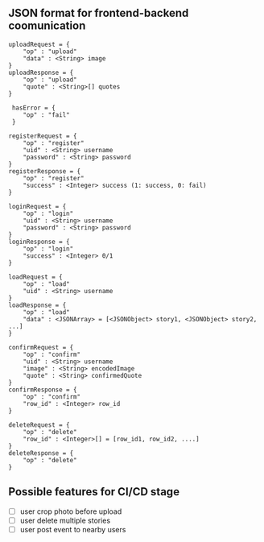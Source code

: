 ## JSON format for frontend-backend coomunication

```java:
uploadRequest = {
    "op" : "upload"
    "data" : <String> image
}
uploadResponse = {
    "op" : "upload"
    "quote" : <String>[] quotes
}
```

```java:
 hasError = {
    "op" : "fail"
 }
```

```java:
registerRequest = {
    "op" : "register"
    "uid" : <String> username
    "password" : <String> password
}
registerResponse = {
    "op" : "register"
    "success" : <Integer> success (1: success, 0: fail)
}
```

```java:
loginRequest = {
    "op" : "login"
    "uid" : <String> username
    "password" : <String> password
}
loginResponse = {
    "op" : "login"
    "success" : <Integer> 0/1
}
```

```java:
loadRequest = {
    "op" : "load"
    "uid" : <String> username
}
loadResponse = {
    "op" : "load"
    "data" : <JSONArray> = [<JSONObject> story1, <JSONObject> story2, ...]
}
```

```java:
confirmRequest = {
    "op" : "confirm"
    "uid" : <String> username
    "image" : <String> encodedImage
    "quote" : <String> confirmedQuote
}
confirmResponse = {
    "op" : "confirm"
    "row_id" : <Integer> row_id
}
```

```java:
deleteRequest = {
    "op" : "delete"
    "row_id" : <Integer>[] = [row_id1, row_id2, ....]
}
deleteResponse = {
    "op" : "delete"
}
```

## Possible features for CI/CD stage
- [ ] user crop photo before upload
- [ ] user delete multiple stories
- [ ] user post event to nearby users
